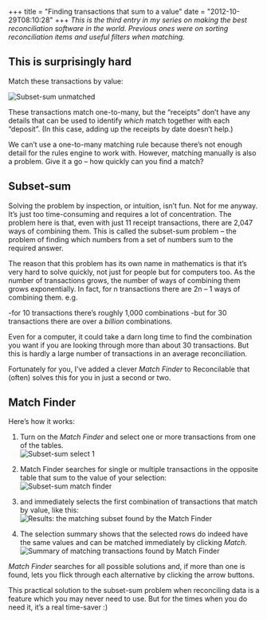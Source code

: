 +++
title = "Finding transactions that sum to a value"
date = "2012-10-29T08:10:28"
+++
*This is the third entry in my series on making the best reconciliation software in the world. Previous ones were on sorting reconciliation items and useful filters when matching.*

## This is surprisingly hard

Match these transactions by value:

![Subset-sum unmatched](/img/subset-sum-unmatched.gif)

These transactions match one-to-many, but the “receipts” don’t have any details that can be used to identify *which* match together with each “deposit”. (In this case, adding up the receipts by date doesn’t help.)

We can’t use a one-to-many matching rule because there’s not enough detail for the rules engine to work with. However, matching manually is also a problem. Give it a go – how quickly can you find a match?

## Subset-sum

Solving the problem by inspection, or intuition, isn’t fun. Not for me anyway. It’s just too time-consuming and requires a lot of concentration. The problem here is that, even with just 11 receipt transactions, there are 2,047 ways of combining them. This is called the subset-sum problem – the problem of finding which numbers from a set of numbers sum to the required answer.

The reason that this problem has its own name in mathematics is that it’s very hard to solve quickly, not just for people but for computers too. As the number of transactions grows, the number of ways of combining them grows exponentially. In fact, for n transactions there are 2n – 1 ways of combining them. e.g.

-for 10 transactions there’s roughly 1,000 combinations
-but for 30 transactions there are over a *billion* combinations.

Even for a computer, it could take a darn long time to find the combination you want if you are looking through more than about 30 transactions. But this is hardly a large number of transactions in an average reconciliation.

Fortunately for you, I’ve added a clever *Match Finder* to Reconcilable that (often) solves this for you in just a second or two.

## Match Finder

Here’s how it works:

1. Turn on the *Match Finder* and select one or more transactions from one of the tables.  
![Subset-sum select 1](/img/subset-sum-select1.gif)

2. Match Finder searches for single or multiple transactions in the opposite table that sum to the value of your selection:  
![Subset-sum match finder](/img/subset-sum-match-finder.gif)

3. and immediately selects the first combination of transactions that match by value, like this:  
![Results: the matching subset found by the Match Finder](/img/subset-sum-results.gif)

4. The selection summary shows that the selected rows do indeed have the same values and can be matched immediately by clicking *Match*.  
![Summary of matching transactions found by Match Finder](/img/subset-sum-summary.gif)

*Match Finder* searches for all possible solutions and, if more than one is found, lets you flick through each alternative by clicking the arrow buttons.

This practical solution to the subset-sum problem when reconciling data is a feature which you may never need to use. But for the times when you do need it, it’s a real time-saver :)
